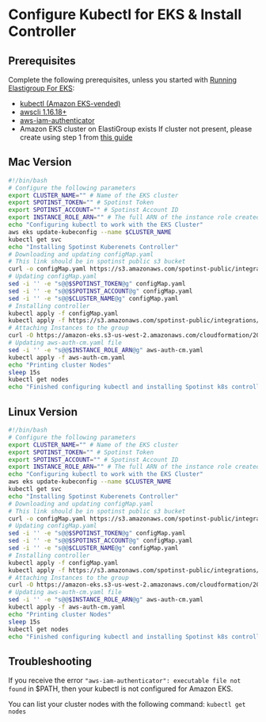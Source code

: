 # Configure Kubectl for EKS & Install Controller

## Prerequisites

Complete the following prerequisites, unless you started with [Running Elastigroup For EKS](elastigroup/tutorials/amazon-eks/create-elastigroup-eks-cluster):

* [kubectl (Amazon EKS-vended)](https://docs.aws.amazon.com/eks/latest/userguide/install-kubectl.html)
* [awscli 1.16.18+](https://docs.aws.amazon.com/cli/latest/userguide/installing.html)
* [aws-iam-authenticator](https://docs.aws.amazon.com/eks/latest/userguide/configure-kubectl.html)
* Amazon EKS cluster on ElastiGroup exists
  If cluster not present, please create using step 1 from [this guide](elastigroup/tutorials/amazon-eks/create-elastigroup-eks-cluster)

## Mac Version

```bash
#!/bin/bash
# Configure the following parameters
export CLUSTER_NAME="" # Name of the EKS cluster
export SPOTINST_TOKEN="" # Spotinst Token
export SPOTINST_ACCOUNT="" # Spotinst Account ID
export INSTANCE_ROLE_ARN="" # The full ARN of the instance role created (not instance profile
echo "Configuring kubectl to work with the EKS Cluster"
aws eks update-kubeconfig --name $CLUSTER_NAME
kubectl get svc
echo "Installing Spotinst Kuberenets Controller"
# Downloading and updating configMap.yaml
# This link should be in spotinst public s3 bucket
curl -o configMap.yaml https://s3.amazonaws.com/spotinst-public/integrations/kubernetes/cluster-controller/templates/spotinst-kubernetes-controller-config-map.yaml
# Updating configMap.yaml
sed -i '' -e "s@@$SPOTINST_TOKEN@g" configMap.yaml
sed -i '' -e "s@@$SPOTINST_ACCOUNT@g" configMap.yaml
sed -i '' -e "s@@$CLUSTER_NAME@g" configMap.yaml
# Installing controller
kubectl apply -f configMap.yaml
kubectl apply -f https://s3.amazonaws.com/spotinst-public/integrations/kubernetes/cluster-controller/spotinst-kubernetes-cluster-controller-ga.yaml
# Attaching Instances to the group
curl -O https://amazon-eks.s3-us-west-2.amazonaws.com/cloudformation/2018-12-10/aws-auth-cm.yaml
# Updating aws-auth-cm.yaml file
sed -i '' -e "s@@$INSTANCE_ROLE_ARN@g" aws-auth-cm.yaml
kubectl apply -f aws-auth-cm.yaml
echo "Printing cluster Nodes"
sleep 15s
kubectl get nodes
echo "Finished configuring kubectl and installing Spotinst k8s controller"
```

## Linux Version

```bash
#!/bin/bash
# Configure the following parameters
export CLUSTER_NAME="" # Name of the EKS cluster
export SPOTINST_TOKEN="" # Spotinst Token
export SPOTINST_ACCOUNT="" # Spotinst Account ID
export INSTANCE_ROLE_ARN="" # The full ARN of the instance role created (not instance profile)
echo "Configuring kubectl to work with the EKS Cluster"
aws eks update-kubeconfig --name $CLUSTER_NAME
kubectl get svc
echo "Installing Spotinst Kuberenets Controller"
# Downloading and updating configMap.yaml
# This link should be in spotinst public s3 bucket
curl -o configMap.yaml https://s3.amazonaws.com/spotinst-public/integrations/kubernetes/cluster-controller/templates/spotinst-kubernetes-controller-config-map.yaml
# Updating configMap.yaml
sed -i '' -e "s@@$SPOTINST_TOKEN@g" configMap.yaml
sed -i '' -e "s@@$SPOTINST_ACCOUNT@g" configMap.yaml
sed -i '' -e "s@@$CLUSTER_NAME@g" configMap.yaml
# Installing controller
kubectl apply -f configMap.yaml
kubectl apply -f https://s3.amazonaws.com/spotinst-public/integrations/kubernetes/cluster-controller/spotinst-kubernetes-cluster-controller-ga.yaml
# Attaching Instances to the group
curl -O https://amazon-eks.s3-us-west-2.amazonaws.com/cloudformation/2018-12-10/aws-auth-cm.yaml
# Updating aws-auth-cm.yaml file
sed -i '' -e "s@@$INSTANCE_ROLE_ARN@g" aws-auth-cm.yaml
kubectl apply -f aws-auth-cm.yaml
echo "Printing cluster Nodes"
sleep 15s
kubectl get nodes
echo "Finished configuring kubectl and installing Spotinst k8s controller"
```

## Troubleshooting
If you receive the error `"aws-iam-authenticator": executable file not found` in $PATH, then your kubectl is not configured for Amazon EKS.

You can list your cluster nodes with the following command:
`kubectl get nodes`
